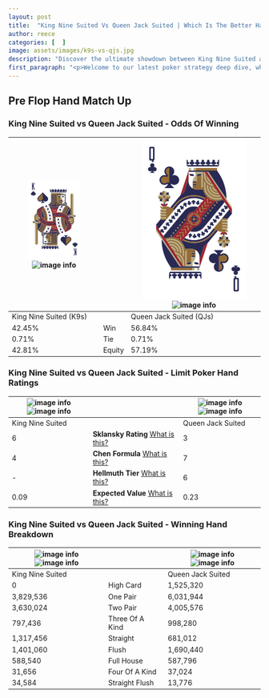 ```yaml
---
layout: post
title:  "King Nine Suited Vs Queen Jack Suited | Which Is The Better Hand In Poker? A Complete Guide"
author: reece
categories: [  ]
image: assets/images/k9s-vs-qjs.jpg
description: "Discover the ultimate showdown between King Nine Suited and Queen Jack Suited in poker! Uncover the odds, strategies, and scenarios where one hand triumphs over the other. Get ready to up your poker game with this thrilling analysis."
first_paragraph: "<p>Welcome to our latest poker strategy deep dive, where we're pitting two distinct hands against each other in a high-stakes showdown: King Nine Suited vs Queen Jack Suited.</p><p>In the dynamic world of poker, every decision counts, and knowing which hand holds the upper hand is key to your success at the table.</p><p>In this article, we'll dissect these two hands, explore the scenarios where one dominates the other, and equip you with the knowledge to make strategic choices that can tip the odds in your favor.</p><p>Get ready to unravel the intriguing dynamics of these poker hands and elevate your game to new heights.</p>"
---
```




[comment]: # (sp0)

## Pre Flop Hand Match Up

<div class="table hand-ratings" markdown="1"> 



### King Nine Suited vs Queen Jack Suited - Odds Of Winning


    
| ![image info](assets/images/hand1/K.png) ![image info](assets/images/hand1/9s.png) |  | ![image info](assets/images/hand2/Q.png) ![image info](assets/images/hand2/Js.png) |
| -------- | -------- | -------- |
| King Nine Suited (K9s) |  | Queen Jack Suited (QJs) |
| 42.45% | Win | 56.84% |
| 0.71% | Tie | 0.71% |
| 42.81% | Equity | 57.19% |




[comment]: # (sp1)



### King Nine Suited vs Queen Jack Suited - Limit Poker Hand Ratings


    
| ![image info](https://www.riverpairs.com/assets/images/hand1/K.png) ![image info](https://www.riverpairs.com/assets/images/hand1/9s.png) |  | ![image info](https://www.riverpairs.com/assets/images/hand2/Q.png) ![image info](https://www.riverpairs.com/assets/images/hand2/Js.png) |
| -------- | -------- | -------- |
| King Nine Suited |  | Queen Jack Suited |
| 6 | **Sklansky Rating** [What is this?](/sklansky-rating-explained) | 3 |
| 4 | **Chen Formula** [What is this?](/chen-formula-explained) | 7 |
| - | **Hellmuth Tier** [What is this?](/Hellmuth-tier-explained) | 6 |
| 0.09 | **Expected Value** [What is this?](/expected-value-explained) | 0.23 |




[comment]: # (sp2)



### King Nine Suited vs Queen Jack Suited - Winning Hand Breakdown


    
| ![image info](https://www.riverpairs.com/assets/images/hand1/K.png) ![image info](https://www.riverpairs.com/assets/images/hand1/9s.png) |  | ![image info](https://www.riverpairs.com/assets/images/hand2/Q.png) ![image info](https://www.riverpairs.com/assets/images/hand2/Js.png) |
| -------- | -------- | -------- |
| King Nine Suited |  | Queen Jack Suited |
| 0 | High Card | 1,525,320 |
| 3,829,536 | One Pair | 6,031,944 |
| 3,630,024 | Two Pair | 4,005,576 |
| 797,436 | Three Of A Kind | 998,280 |
| 1,317,456 | Straight | 681,012 |
| 1,401,060 | Flush | 1,690,440 |
| 588,540 | Full House | 587,796 |
| 31,656 | Four Of A Kind | 37,024 |
| 34,584 | Straight Flush | 13,776 |




[comment]: # (sp3)



</div>

[comment]: # (sp4)



[comment]: # (sp5)

